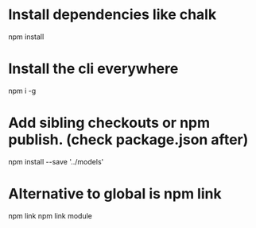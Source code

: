 # Install dependencies like chalk

npm install

# Install the cli everywhere

npm i -g

# Add sibling checkouts or npm publish. (check package.json after)

npm install --save '../models'

# Alternative to global is npm link

npm link
npm link module
